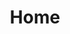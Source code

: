 ---
templateKey: home
title: Home
heading: Nepi
descriptionLeft: >-
  Nepi è una cittadina molto antica che, a differenza di molti altri centri della Tuscia viterbese, ha avuto una occupazione ininterrotta a partire dalla fine del VIII secolo a.C. Per quanto essa non sembri mai aver avuto un ruolo di protagonista nelle vicende storiche, non è, però, da considerare un piccolo centro di provincia, ma una cittadina che fu sede vescovile a partire dal V secolo e che divenne poi uno dei luoghi amati dalla famiglia Borgia. Ogni epoca vi ha lasciato testimonianze importanti se non eccezionali, basti citare i corredi provenienti dalla Necropoli di "Sante Grotte" e la Catacomba di Santa Savinilla.
descriptionRight: >-
  E' arricchita anche da un cimitero paleocristiano monumentale tra i più notevoli del centro Italia, o dalle possenti mura di cinta della città progettate da Antonio da Sangallo "il Giovane", splendido esempio di architettura militare del Rinascimento. Alla ricchezza delle testimonianze archeologiche e monumentali si aggiungono quella di un paesaggio, in vaste aree ancora incontaminato e selvaggio, che ha saputo affascinare personaggi come George Dennis, Massimo D'Azeglio e William Turner.
enDescriptionLeft: >-
  Nepi is a very ancient town which, unlike many other towns here in Tuscia, had a continuous occupation since the end of the 8th Century B.C. Although it seems it never played a leading role in historical events, however it must be considered not a small provincial center but an important town where the Bishop lived starting from the fifth Century and which became one of the beloved places by the Borgia's family. Any historical period left important or awesome proofs. Just to mention some of them: items founded in the Necropolis of "Sante Grotte" and the Catacomb of Santa Savinilla.
enDescriptionRight: >-
  It is also enriched by a monumental early Christian cemetery among the most remarkable in central Italy, or by the mighty city walls designed by Antonio da Sangallo "Il Giovane". They are a splendid example of Renaissance military architecture. The richness of the archaeological and monumental proofs is added to our beautiful landscapes, still uncontaminated and wild, which were able to fascinate important people like George Dennis, Massimo D'Azeglio and William Turner.
---
